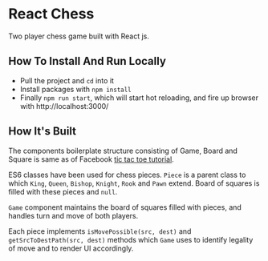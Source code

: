 # React Chess
Two player chess game built with React js.

## How To Install And Run Locally

- Pull the project and `cd` into it
- Install packages with `npm install`
- Finally `npm run start`, which will start hot reloading, and fire up browser with http://localhost:3000/

## How It's Built
The components boilerplate structure consisting of Game, Board and Square is same as of Facebook [tic tac toe tutorial](https://facebook.github.io/react/tutorial/tutorial.html).

ES6 classes have been used for chess pieces. `Piece` is a parent class to which `King`, `Queen`, `Bishop`, `Knight`, `Rook` and `Pawn` extend. Board of squares is filled with these pieces and `null`.

`Game` component maintains the board of squares filled with pieces, and handles turn and move of both players. 

Each piece implements `isMovePossible(src, dest)` and `getSrcToDestPath(src, dest)` methods which `Game` uses to identify legality of move and to render UI accordingly.

